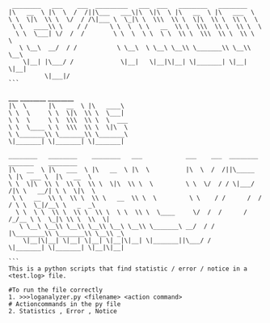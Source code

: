 ```
 ________   ___    ___  _________   ___  ___   ________   ________                               
|\   __  \ |\  \  /  /||\___   ___\|\  \|\  \ |\   __  \ |\   ___  \                             
\ \  \|\  \\ \  \/  / /\|___ \  \_|\ \  \\\  \\ \  \|\  \\ \  \\ \  \                            
 \ \   ____\\ \    / /      \ \  \  \ \   __  \\ \  \\\  \\ \  \\ \  \                           
  \ \  \___| \/  /  /        \ \  \  \ \  \ \  \\ \  \\\  \\ \  \\ \  \                          
   \ \__\  __/  / /           \ \__\  \ \__\ \__\\ \_______\\ \__\\ \__\                         
    \|__| |\___/ /             \|__|   \|__|\|__| \|_______| \|__| \|__|                         
          \|___|/                                                         ```
```
 ___        ________   ________ ```                                                                 
|\  \      |\   __  \ |\   ____\                                                                 
\ \  \     \ \  \|\  \\ \  \___|                                                                 
 \ \  \     \ \  \\\  \\ \  \  ___                                                               
  \ \  \____ \ \  \\\  \\ \  \|\  \                                                              
   \ \_______\\ \_______\\ \_______\                                                             
    \|_______| \|_______| \|_______| ```
``````
________   ________    ________   ___            ___    ___  ________   _______    ________     
|\   __  \ |\   ___  \ |\   __  \ |\  \          |\  \  /  /||\_____  \ |\  ___ \  |\   __  \    
\ \  \|\  \\ \  \\ \  \\ \  \|\  \\ \  \         \ \  \/  / / \|___/  /|\ \   __/| \ \  \|\  \   
 \ \   __  \\ \  \\ \  \\ \   __  \\ \  \         \ \    / /      /  / / \ \  \_|/__\ \   _  _\  
  \ \  \ \  \\ \  \\ \  \\ \  \ \  \\ \  \____     \/  /  /      /  /_/__ \ \  \_|\ \\ \  \\  \| 
   \ \__\ \__\\ \__\\ \__\\ \__\ \__\\ \_______\ __/  / /       |\________\\ \_______\\ \__\\ _\ 
    \|__|\|__| \|__| \|__| \|__|\|__| \|_______||\___/ /         \|_______| \|_______| \|__|\|__|

```
This is a python scripts that find statistic / error / notice in a <test.log> file. 

#To run the file correctly 
1. >>>loganalyzer.py <filename> <action command>
# Actioncommands in the py file 
2. Statistics , Error , Notice 

